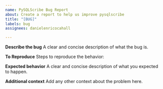 ```yaml
---
name: PySQLScribe Bug Report
about: Create a report to help us improve pysqlscribe
title: "[BUG]"
labels: bug
assignees: danielenricocahall

---
```


**Describe the bug**
A clear and concise description of what the bug is.

**To Reproduce**
Steps to reproduce the behavior:

**Expected behavior**
A clear and concise description of what you expected to happen.

**Additional context**
Add any other context about the problem here.
